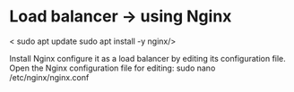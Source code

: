# Load balancer -> using Nginx

< sudo apt update
sudo apt install -y nginx/>

Install  Nginx configure it as a load balancer by editing its configuration file. 
Open the Nginx configuration file for editing:
sudo nano /etc/nginx/nginx.conf
